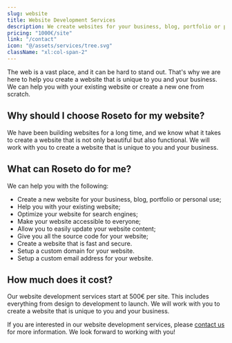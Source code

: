 ```yaml
---
slug: website
title: Website Development Services
description: We create websites for your business, blog, portfolio or personal use. We can also help you with your existing website.
pricing: "1000€/site"
link: "/contact"
icon: "@/assets/services/tree.svg"
className: "xl:col-span-2"
---
```


The web is a vast place, and it can be hard to stand out. That's why we are here to help you create a website that is unique to you and your business. We can help you with your existing website or create a new one from scratch.

## Why should I choose Roseto for my website?

We have been building websites for a long time, and we know what it takes to create a website that is not only beautiful but also functional. We will work with you to create a website that is unique to you and your business.

## What can Roseto do for me?

We can help you with the following:
- Create a new website for your business, blog, portfolio or personal use;
- Help you with your existing website;
- Optimize your website for search engines;
- Make your website accessible to everyone;
- Allow you to easily update your website content;
- Give you all the source code for your website;
- Create a website that is fast and secure.
- Setup a custom domain for your website.
- Setup a custom email address for your website.


## How much does it cost?

Our website development services start at 500€ per site. This includes everything from design to development to launch. We will work with you to create a website that is unique to you and your business.

If you are interested in our website development services, please [contact us](/contact) for more information. We look forward to working with you! 